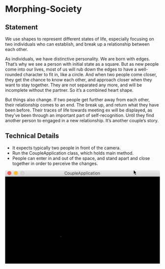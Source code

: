 # Morphing-Society

## Statement
We use shapes to represent different states of life, especially focusing on two individuals who can establish, and break up a relationship between each other.

As individuals, we have distinctive personality. We are born with edges. That’s why we see a person with initial state as a square. But as new people come into our lives, most of us will rub down the edges to have a well-rounded character to fit in, like a circle. And when two people come closer, they get the chance to know each other, and approach closer when they want to stay together. They are not separated any more, and will be incomplete without the partner. So it’s a combined heart shape. 

But things also change. If two people get further away from each other, their relationship comes to an end. The break up, and return what they have been before. Their traces of life towards meeting ex will be displayed, as they’ve been through an important part of self-recognition. Until they find another person to engaged in a new relationship. It’s another couple’s story.

## Technical Details
- It expects typically two people in front of the camera.
- Run the CoupleApplication class, which holds main method.
- People can enter in and out of the space, and stand apart and close together in order to perceive the changes.

![gif1](https://github.com/hu-zhiling-540/Couple-Story/blob/master/enter2nd.gif "2nd person enters")

